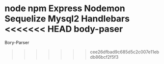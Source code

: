 node
npm
Express 
Nodemon
Sequelize
Mysql2
Handlebars
<<<<<<< HEAD
body-paser
=======
Bory-Parser
>>>>>>> cee26dfbad9c685d5c2c007e11ebdb86bcf2f5f3

